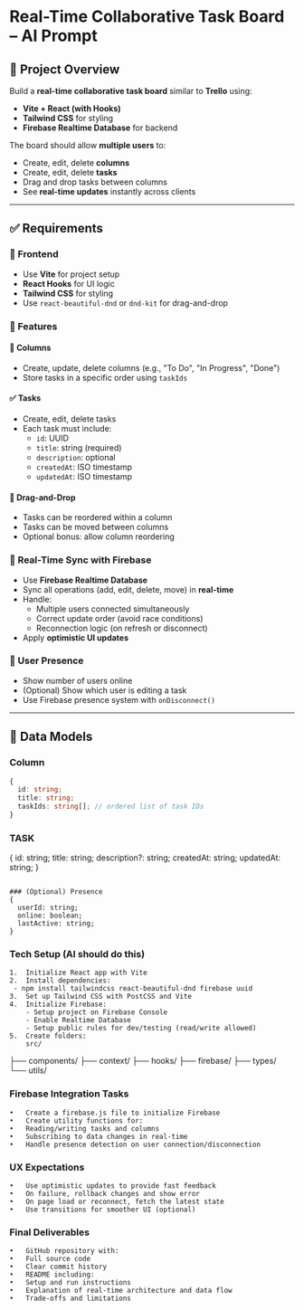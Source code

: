 # Real-Time Collaborative Task Board – AI Prompt

## 🧩 Project Overview

Build a **real-time collaborative task board** similar to **Trello** using:
- **Vite + React (with Hooks)**
- **Tailwind CSS** for styling
- **Firebase Realtime Database** for backend

The board should allow **multiple users** to:
- Create, edit, delete **columns**
- Create, edit, delete **tasks**
- Drag and drop tasks between columns
- See **real-time updates** instantly across clients

---

## ✅ Requirements

### 🔹 Frontend
- Use **Vite** for project setup
- **React Hooks** for UI logic
- **Tailwind CSS** for styling
- Use `react-beautiful-dnd` or `dnd-kit` for drag-and-drop

### 🔹 Features

#### 📁 Columns
- Create, update, delete columns (e.g., "To Do", "In Progress", "Done")
- Store tasks in a specific order using `taskIds`

#### ✅ Tasks
- Create, edit, delete tasks
- Each task must include:
  - `id`: UUID
  - `title`: string (required)
  - `description`: optional
  - `createdAt`: ISO timestamp
  - `updatedAt`: ISO timestamp

#### 🔄 Drag-and-Drop
- Tasks can be reordered within a column
- Tasks can be moved between columns
- Optional bonus: allow column reordering

### 🔹 Real-Time Sync with Firebase
- Use **Firebase Realtime Database**
- Sync all operations (add, edit, delete, move) in **real-time**
- Handle:
  - Multiple users connected simultaneously
  - Correct update order (avoid race conditions)
  - Reconnection logic (on refresh or disconnect)
- Apply **optimistic UI updates**

### 🔹 User Presence
- Show number of users online
- (Optional) Show which user is editing a task
- Use Firebase presence system with `onDisconnect()`

---

## 🧩 Data Models

### Column
```ts
{
  id: string;
  title: string;
  taskIds: string[]; // ordered list of task IDs
}
```

### TASK
{
  id: string;
  title: string;
  description?: string;
  createdAt: string;
  updatedAt: string;
}
```

### (Optional) Presence
{
  userId: string;
  online: boolean;
  lastActive: string;
}
```

### Tech Setup (AI should do this)
	1.	Initialize React app with Vite
	2.	Install dependencies:
     - npm install tailwindcss react-beautiful-dnd firebase uuid
    3.	Set up Tailwind CSS with PostCSS and Vite
	4.	Initialize Firebase:
	    - Setup project on Firebase Console
	    - Enable Realtime Database
	    - Setup public rules for dev/testing (read/write allowed)
	5.	Create folders:
	    src/
├── components/
├── context/
├── hooks/
├── firebase/
├── types/
└── utils/

### Firebase Integration Tasks
	•	Create a firebase.js file to initialize Firebase
	•	Create utility functions for:
	•	Reading/writing tasks and columns
	•	Subscribing to data changes in real-time
	•	Handle presence detection on user connection/disconnection



### UX Expectations
	•	Use optimistic updates to provide fast feedback
	•	On failure, rollback changes and show error
	•	On page load or reconnect, fetch the latest state
	•	Use transitions for smoother UI (optional)
	    
### Final Deliverables
	•	GitHub repository with:
	•	Full source code
	•	Clear commit history
	•	README including:
	•	Setup and run instructions
	•	Explanation of real-time architecture and data flow
	•	Trade-offs and limitations